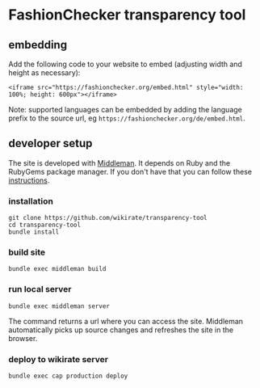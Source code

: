 
# FashionChecker transparency tool

## embedding
Add the following code to your website to embed (adjusting width and height as necessary):
```
<iframe src="https://fashionchecker.org/embed.html" style="width: 100%; height: 600px"></iframe>
```
Note: supported languages can be embedded by adding the language prefix to the source url, eg `https://fashionchecker.org/de/embed.html`.

## developer setup
The site is developed with [Middleman](https://middlemanapp.com). It depends on Ruby and the 
RubyGems package manager. If you don't have that you can follow these [instructions](https://middlemanapp.com/basics/install/). 
 
 
### installation 
```
git clone https://github.com/wikirate/transparency-tool
cd transparency-tool
bundle install
```

### build site
```
bundle exec middleman build
```

### run local server
```
bundle exec middleman server
```  

The command returns a url where you can access the site.
Middleman automatically picks up source changes and refreshes
the site in the browser.

### deploy to wikirate server
``` 
bundle exec cap production deploy
```



